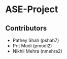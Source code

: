 # ASE-Project

## Contributors 

- Pathey Shah (pshah7)
- Prit Modi (pmodi2)
- Nikhil Mehra (nmehra2)

